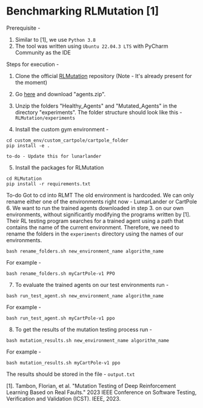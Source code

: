 # Benchmarking RLMutation [1]


Prerequisite - 
1. Similar to [1], we use `Python 3.8`
2. The tool was written using `Ubuntu 22.04.3 LTS` with PyCharm Community as the IDE


Steps for execution - 


1. Clone the official [RLMutation](https://github.com/FlowSs/RLMutation.git) repository (Note - It's already present for the moment)

2. Go [here](https://zenodo.org/records/7233122) and download "agents.zip".

3. Unzip the folders "Healthy_Agents" and "Mutated_Agents" in the directory "experiments". The folder structure should look like this - `RLMutation/experiments`

4. Install the custom gym environment -
```
cd custom_env/custom_cartpole/cartpole_folder 
pip install -e .

to-do - Update this for lunarlander
```

5. Install the packages for RLMutation
```commandline
cd RLMutation
pip install -r requirements.txt
```
To-do Got to cd into RLMT
The old environment is hardcoded. We can only rename either one of the environments right now - 
LumarLander or CartPole
6. We want to run the trained agents downloaded in step 3. on our own environments, without significantly modifying the programs written by [1]. Their RL testing program searches for a trained agent using a path that contains the name of the current environment. Therefore, we need to rename the folders in the `experiments` directory using the names of our environments.
```commandline
bash rename_folders.sh new_environment_name algorithm_name
```
For example - 
```commandline
bash rename_folders.sh myCartPole-v1 PPO
```

7. To evaluate the trained agents on our test environments run - 
```commandline
bash run_test_agent.sh new_environment_name algorithm_name
```
For example - 
```commandline
bash run_test_agent.sh myCartPole-v1 ppo 
```

8. To get the results of the mutation testing process run - 
```commandline
bash mutation_results.sh new_environment_name algorithm_name
```
For example - 
```commandline
bash mutation_results.sh myCartPole-v1 ppo
```
The results should be stored in the file - `output.txt`

[1]. Tambon, Florian, et al. "Mutation Testing of Deep Reinforcement Learning Based on Real Faults." 2023 IEEE Conference on Software Testing, Verification and Validation (ICST). IEEE, 2023.